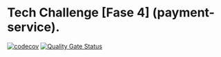 # Tech Challenge [Fase 4] (payment-service).

[![codecov](https://codecov.io/gh/KauanCarvalho/fiap-sa-payment-service/graph/badge.svg?token=DPE17SKG4T)](https://codecov.io/gh/KauanCarvalho/fiap-sa-payment-service)
[![Quality Gate Status](https://sonarcloud.io/api/project_badges/measure?project=KauanCarvalho_fiap-sa-payment-service&metric=alert_status&token=51c78122b1ce854178a3b2369ccb80e81b19dec6)](https://sonarcloud.io/summary/new_code?id=KauanCarvalho_fiap-sa-payment-service)
